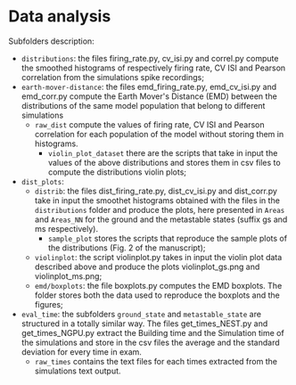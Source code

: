 # Data analysis

Subfolders description:
- ``distributions``: the files firing_rate.py, cv_isi.py and correl.py compute the smoothed histograms of respectively firing rate, CV ISI and Pearson correlation from the simulations spike recordings;
- ``earth-mover-distance``: the files emd_firing_rate.py, emd_cv_isi.py and emd_corr.py compute the Earth Mover's Distance (EMD) between the distributions of the same model population that belong to different simulations
  - ``raw_dist`` compute the values of firing rate, CV ISI and Pearson correlation for each population of the model without storing them in histograms.
    -  ``violin_plot_dataset`` there are the scripts that take in input the values of the above distributions and stores them in csv files to compute the distributions violin plots;
- ``dist_plots``: 
  - ``distrib``: the files dist_firing_rate.py, dist_cv_isi.py and dist_corr.py take in input the smoothet histograms obtained with the files in the ``distributions`` folder and produce the plots, here presented in ``Areas`` and ``Areas_NN`` for the ground and the metastable states (suffix gs and ms respectively).
    -  ``sample_plot`` stores the scripts that reproduce the sample plots of the distributions (Fig. 2 of the manuscript);
  - ``violinplot``: the script violinplot.py takes in input the violin plot data described above and produce the plots violinplot_gs.png and violinplot_ms.png;
  - ``emd/boxplots``: the file boxplots.py computes the EMD boxplots. The folder stores both the data used to reproduce the boxplots and the figures;
- ``eval_time``: the subfolders ``ground_state`` and ``metastable_state`` are structured in a totally similar way. The files get_times_NEST.py and get_times_NGPU.py extract the Building time and the Simulation time of the simulations and store in the csv files the average and the standard deviation for every time in exam.
  - ``raw_times`` contains the text files for each times extracted from the simulations text output.

